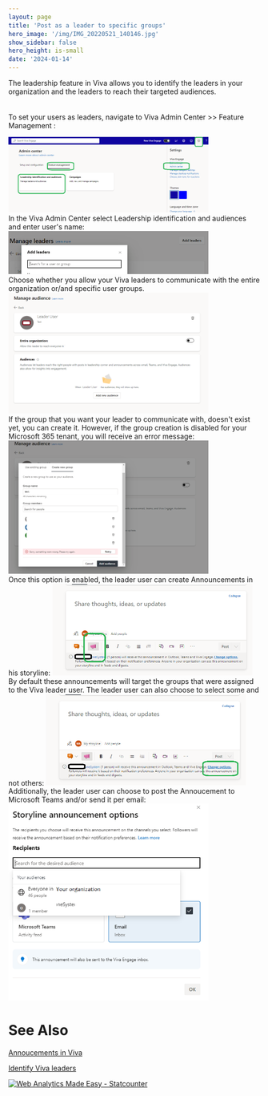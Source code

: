 ```yaml
---
layout: page
title: 'Post as a leader to specific groups'
hero_image: '/img/IMG_20220521_140146.jpg'
show_sidebar: false
hero_height: is-small
date: '2024-01-14'
---
```



The leadership feature in Viva allows you to identify the leaders in your organization and the leaders to reach their targeted audiences.
<br/><br/><br/>
To set your users as leaders, navigate to Viva Admin Center >> Feature Management :

 <img src="/articles/images/Github-VivaLeadership.png" width="400">

<br/>
In the Viva Admin Center select Leadership identification and audiences and enter user's name:

<img src="/articles/images/Github-VivaLeadership2.png" width="400">

<br/>
Choose whether you allow your Viva leaders to communicate with the entire organization or/and specific user groups.

<img src="/articles/images/Github-VivaLeadership3.png" width="400">

<br/>
If the group that you want your leader to communicate with, doesn't exist yet, you can create it. However, if the group creation is disabled for your Microsoft 365 tenant, you will receive an error message:

<img src="/articles/images/Github-VivaLeadership4.png" width="400">


<br/>
Once this option is enabled, the leader user can create Announcements in his storyline:

<img src="/articles/images/Github-VivaLeadership5.png" width="400">


<br/>
By default these announcements will target the groups that were assigned to the Viva leader user. The leader user can also choose to select some and not others:

<img src="/articles/images/Github-VivaLeadership6.png" width="400">

<br/>
Additionally, the leader user can choose to post the Annoucement to Microsoft Teams and/or send it per email:

<img src="/articles/images/Github-VivaLeadership7.png" width="400">




 <h1>See Also</h1>
<a href="https://learn.microsoft.com/en-us/viva/connections/announcements-viva-connections">Annoucements in Viva</a>

<a href="https://learn.microsoft.com/en-us/viva/engage/leadership-identification">Identify Viva leaders</a>


<!-- Default Statcounter code for Post as viva leader
https://powershellscripts.github.io/articles/English/Viva/Post%20as%20a%20leader%20to%20specific%20g
-->
<script type="text/javascript">
var sc_project=12957424; 
var sc_invisible=1; 
var sc_security="d42fc81b"; 
</script>
<script type="text/javascript"
src="https://www.statcounter.com/counter/counter.js"
async></script>
<noscript><div class="statcounter"><a title="Web Analytics
Made Easy - Statcounter" href="https://statcounter.com/"
target="_blank"><img class="statcounter"
src="https://c.statcounter.com/12957424/0/d42fc81b/1/"
alt="Web Analytics Made Easy - Statcounter"
referrerPolicy="no-referrer-when-downgrade"></a></div></noscript>
<!-- End of Statcounter Code -->
